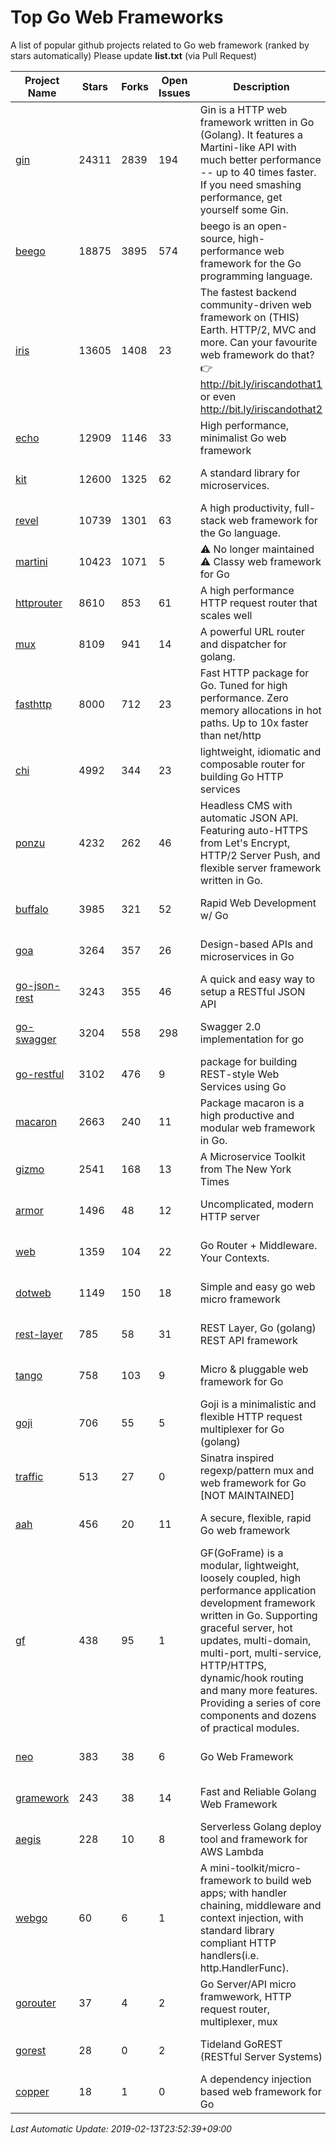 # Top Go Web Frameworks
A list of popular github projects related to Go web framework (ranked by stars automatically)
Please update **list.txt** (via Pull Request)

| Project Name | Stars | Forks | Open Issues | Description | Last Commit |
| ------------ | ----- | ----- | ----------- | ----------- | ----------- |
| [gin](https://github.com/gin-gonic/gin) | 24311 | 2839 | 194 | Gin is a HTTP web framework written in Go (Golang). It features a Martini-like API with much better performance -- up to 40 times faster. If you need smashing performance, get yourself some Gin. | 2019-02-04 01:27:00 |
| [beego](https://github.com/astaxie/beego) | 18875 | 3895 | 574 | beego is an open-source, high-performance web framework for the Go programming language. | 2019-02-12 18:10:25 |
| [iris](https://github.com/kataras/iris) | 13605 | 1408 | 23 | The fastest backend community-driven web framework on (THIS) Earth. HTTP/2, MVC and more. Can your favourite web framework do that? 👉 http://bit.ly/iriscandothat1 or even http://bit.ly/iriscandothat2 | 2019-01-16 20:46:35 |
| [echo](https://github.com/labstack/echo) | 12909 | 1146 | 33 | High performance, minimalist Go web framework | 2019-02-12 18:56:26 |
| [kit](https://github.com/go-kit/kit) | 12600 | 1325 | 62 | A standard library for microservices. | 2019-02-05 19:34:09 |
| [revel](https://github.com/revel/revel) | 10739 | 1301 | 63 | A high productivity, full-stack web framework for the Go language. | 2018-10-30 13:23:52 |
| [martini](https://github.com/go-martini/martini) | 10423 | 1071 | 5 | ⚠️ No longer maintained ⚠️  Classy web framework for Go | 2017-01-21 21:58:54 |
| [httprouter](https://github.com/julienschmidt/httprouter) | 8610 | 853 | 61 | A high performance HTTP request router that scales well | 2018-10-21 22:38:31 |
| [mux](https://github.com/gorilla/mux) | 8109 | 941 | 14 | A powerful URL router and dispatcher for golang. | 2019-01-25 16:05:53 |
| [fasthttp](https://github.com/valyala/fasthttp) | 8000 | 712 | 23 | Fast HTTP package for Go. Tuned for high performance. Zero memory allocations in hot paths. Up to 10x faster than net/http | 2019-02-12 20:26:41 |
| [chi](https://github.com/go-chi/chi) | 4992 | 344 | 23 | lightweight, idiomatic and composable router for building Go HTTP services | 2019-01-17 22:35:40 |
| [ponzu](https://github.com/ponzu-cms/ponzu) | 4232 | 262 | 46 | Headless CMS with automatic JSON API. Featuring auto-HTTPS from Let's Encrypt, HTTP/2 Server Push, and flexible server framework written in Go. | 2019-01-01 23:07:04 |
| [buffalo](https://github.com/gobuffalo/buffalo) | 3985 | 321 | 52 | Rapid Web Development w/ Go | 2019-02-10 17:05:10 |
| [goa](https://github.com/goadesign/goa) | 3264 | 357 | 26 | Design-based APIs and microservices in Go | 2019-01-28 06:34:46 |
| [go-json-rest](https://github.com/ant0ine/go-json-rest) | 3243 | 355 | 46 | A quick and easy way to setup a RESTful JSON API | 2017-09-13 04:12:08 |
| [go-swagger](https://github.com/go-swagger/go-swagger) | 3204 | 558 | 298 | Swagger 2.0 implementation for go | 2019-02-06 17:08:14 |
| [go-restful](https://github.com/emicklei/go-restful) | 3102 | 476 | 9 | package for building REST-style Web Services using Go | 2019-02-10 18:45:29 |
| [macaron](https://github.com/go-macaron/macaron) | 2663 | 240 | 11 | Package macaron is a high productive and modular web framework in Go. | 2018-12-17 00:30:54 |
| [gizmo](https://github.com/NYTimes/gizmo) | 2541 | 168 | 13 | A Microservice Toolkit from The New York Times | 2019-02-12 22:57:45 |
| [armor](https://github.com/labstack/armor) | 1496 | 48 | 12 | Uncomplicated, modern HTTP server | 2018-11-23 06:42:51 |
| [web](https://github.com/gocraft/web) | 1359 | 104 | 22 | Go Router + Middleware. Your Contexts. | 2019-02-07 15:06:52 |
| [dotweb](https://github.com/devfeel/dotweb) | 1149 | 150 | 18 | Simple and easy go web micro framework | 2019-02-13 01:44:24 |
| [rest-layer](https://github.com/rs/rest-layer) | 785 | 58 | 31 | REST Layer, Go (golang) REST API framework | 2019-02-13 09:53:09 |
| [tango](https://github.com/lunny/tango) | 758 | 103 | 9 | Micro & pluggable web framework for Go | 2019-02-13 06:12:25 |
| [goji](https://github.com/goji/goji) | 706 | 55 | 5 | Goji is a minimalistic and flexible HTTP request multiplexer for Go (golang) | 2019-01-26 23:58:29 |
| [traffic](https://github.com/gravityblast/traffic) | 513 | 27 | 0 | Sinatra inspired regexp/pattern mux and web framework for Go [NOT MAINTAINED] | 2015-11-26 21:31:07 |
| [aah](https://github.com/go-aah/aah) | 456 | 20 | 11 | A secure, flexible, rapid Go web framework | 2019-02-07 07:01:22 |
| [gf](https://github.com/gogf/gf) | 438 | 95 | 1 | GF(GoFrame) is a modular, lightweight, loosely coupled, high performance application development framework written in Go. Supporting graceful server, hot updates, multi-domain, multi-port, multi-service, HTTP/HTTPS, dynamic/hook routing and many more features. Providing a series of core components and dozens of practical modules. | 2019-02-03 13:41:32 |
| [neo](https://github.com/ivpusic/neo) | 383 | 38 | 6 | Go Web Framework | 2017-08-14 23:54:31 |
| [gramework](https://github.com/gramework/gramework) | 243 | 38 | 14 | Fast and Reliable Golang Web Framework | 2019-02-09 16:29:15 |
| [aegis](https://github.com/tmaiaroto/aegis) | 228 | 10 | 8 | Serverless Golang deploy tool and framework for AWS Lambda | 2018-07-08 06:00:55 |
| [webgo](https://github.com/bnkamalesh/webgo) | 60 | 6 | 1 | A mini-toolkit/micro-framework to build web apps; with handler chaining, middleware and context injection, with standard library compliant HTTP handlers(i.e. http.HandlerFunc). | 2019-01-12 08:32:05 |
| [gorouter](https://github.com/vardius/gorouter) | 37 | 4 | 2 | Go Server/API micro framwework, HTTP request router, multiplexer, mux | 2019-02-05 10:12:48 |
| [gorest](https://github.com/tideland/gorest) | 28 | 0 | 2 | Tideland GoREST (RESTful Server Systems) | 2017-11-10 13:00:37 |
| [copper](https://github.com/tusharsoni/copper) | 18 | 1 | 0 | A dependency injection based web framework for Go | 2019-01-31 03:46:18 |

*Last Automatic Update: 2019-02-13T23:52:39+09:00*